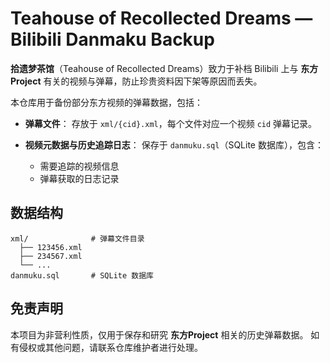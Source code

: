 # Teahouse of Recollected Dreams — Bilibili Danmaku Backup

**拾遗梦茶馆**（Teahouse of Recollected Dreams）致力于补档 Bilibili 上与 **东方Project** 有关的视频与弹幕，防止珍贵资料因下架等原因而丢失。

本仓库用于备份部分东方视频的弹幕数据，包括：

* **弹幕文件**：
  存放于 `xml/{cid}.xml`，每个文件对应一个视频 `cid` 弹幕记录。
* **视频元数据与历史追踪日志**：
  保存于 `danmuku.sql`（SQLite 数据库），包含：

  * 需要追踪的视频信息
  * 弹幕获取的日志记录

## 数据结构

```
xml/              # 弹幕文件目录
  ├── 123456.xml
  ├── 234567.xml
  └── ...
danmuku.sql       # SQLite 数据库
```

## 免责声明

本项目为非营利性质，仅用于保存和研究 **东方Project** 相关的历史弹幕数据。
如有侵权或其他问题，请联系仓库维护者进行处理。

